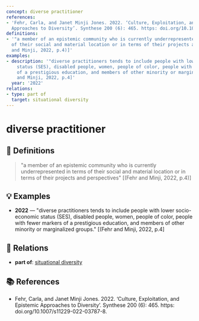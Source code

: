 ```yaml
---
concept: diverse practitioner
references:
- 'Fehr, Carla, and Janet Minji Jones. 2022. ‘Culture, Exploitation, and Epistemic
  Approaches to Diversity’. Synthese 200 (6): 465. https: doi.org/10.1007/s11229-022-03787-8.'
definitions:
- '"a member of an epistemic community who is currently underrepresented in terms
  of their social and material location or in terms of their projects and perspectives"  [(Fehr
  and Minji, 2022, p.4)]'
examples:
- description: '"diverse practitioners tends to include people with lower socio-economic
    status (SES), disabled people, women, people of color, people with fewer markers
    of a prestigious education, and members of other minority or marginalized groups."  [(Fehr
    and Minji, 2022, p.4]'
  year: '2022'
relations:
- type: part of
  target: situational diversity
---
```


# diverse practitioner

## 📖 Definitions

> "a member of an epistemic community who is currently underrepresented in terms of their social and material location or in terms of their projects and perspectives"  [(Fehr and Minji, 2022, p.4)]

## 💡 Examples

- **2022** — "diverse practitioners tends to include people with lower socio-economic status (SES), disabled people, women, people of color, people with fewer markers of a prestigious education, and members of other minority or marginalized groups."  [(Fehr and Minji, 2022, p.4]

## 🔗 Relations

- **part of**: [situational diversity](./situational-diversity.md)

## 📚 References

- Fehr, Carla, and Janet Minji Jones. 2022. ‘Culture, Exploitation, and Epistemic Approaches to Diversity’. Synthese 200 (6): 465. https: doi.org/10.1007/s11229-022-03787-8.

